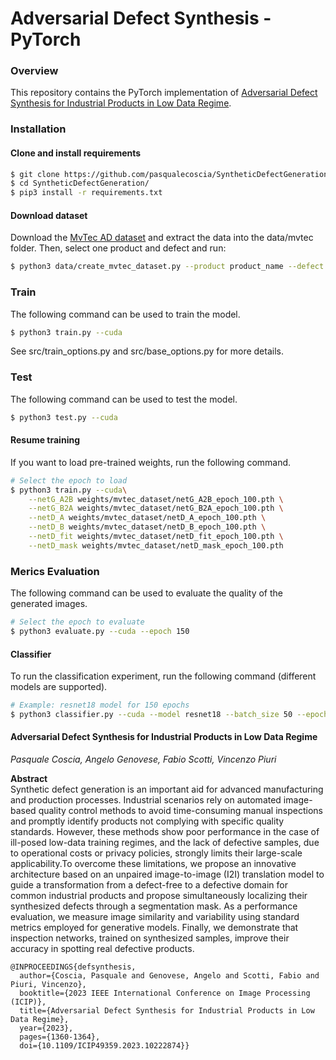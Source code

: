 # Adversarial Defect Synthesis - PyTorch

### Overview
This repository contains the PyTorch implementation of [Adversarial Defect Synthesis for Industrial Products in Low Data Regime](https://ieeexplore.ieee.org/document/10222874).

### Installation

#### Clone and install requirements

```bash
$ git clone https://github.com/pasqualecoscia/SyntheticDefectGeneration
$ cd SyntheticDefectGeneration/
$ pip3 install -r requirements.txt
```

#### Download dataset

Download the [MvTec AD dataset](https://www.mvtec.com/company/research/datasets/mvtec-ad) and extract the data into the data/mvtec folder. Then, select one product and defect and run:

```bash
$ python3 data/create_mvtec_dataset.py --product product_name --defect defect_name
```

### Train

The following command can be used to train the model.

```bash
$ python3 train.py --cuda
```
See src/train_options.py and src/base_options.py for more details.

### Test

The following command can be used to test the model.

```bash
$ python3 test.py --cuda
```

#### Resume training

If you want to load pre-trained weights, run the following command.

```bash
# Select the epoch to load
$ python3 train.py --cuda\
    --netG_A2B weights/mvtec_dataset/netG_A2B_epoch_100.pth \
    --netG_B2A weights/mvtec_dataset/netG_B2A_epoch_100.pth \
    --netD_A weights/mvtec_dataset/netD_A_epoch_100.pth \
    --netD_B weights/mvtec_dataset/netD_B_epoch_100.pth \
    --netD_fit weights/mvtec_dataset/netD_fit_epoch_100.pth \
    --netD_mask weights/mvtec_dataset/netD_mask_epoch_100.pth
```
### Merics Evaluation

The following command can be used to evaluate the quality of the generated images.

```bash
# Select the epoch to evaluate
$ python3 evaluate.py --cuda --epoch 150
```

#### Classifier

To run the classification experiment, run the following command (different models are supported).

```bash
# Example: resnet18 model for 150 epochs
$ python3 classifier.py --cuda --model resnet18 --batch_size 50 --epochs 150
```

#### Adversarial Defect Synthesis for Industrial Products in Low Data Regime
_Pasquale Coscia, Angelo Genovese, Fabio Scotti, Vincenzo Piuri_ <br>

**Abstract** <br>
Synthetic defect generation is an important aid for advanced manufacturing and production processes. Industrial scenarios rely on automated image-based quality control methods to avoid time-consuming manual inspections and promptly identify products not complying with specific quality standards. However, these methods show poor performance in the case of ill-posed low-data training regimes, and the lack of defective samples, due to operational costs or privacy policies, strongly limits their large-scale applicability.To overcome these limitations, we propose an innovative architecture based on an unpaired image-to-image (I2I) translation model to guide a transformation from a defect-free to a defective domain for common industrial products and propose simultaneously localizing their synthesized defects through a segmentation mask. As a performance evaluation, we measure image similarity and variability using standard metrics employed for generative models. Finally, we demonstrate that inspection networks, trained on synthesized samples, improve their accuracy in spotting real defective products.

```
@INPROCEEDINGS{defsynthesis,
  author={Coscia, Pasquale and Genovese, Angelo and Scotti, Fabio and Piuri, Vincenzo},
  booktitle={2023 IEEE International Conference on Image Processing (ICIP)}, 
  title={Adversarial Defect Synthesis for Industrial Products in Low Data Regime}, 
  year={2023},
  pages={1360-1364},
  doi={10.1109/ICIP49359.2023.10222874}}
```
